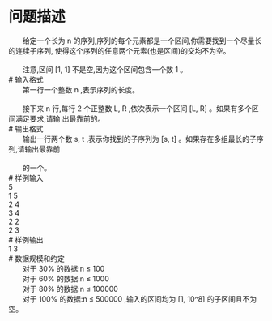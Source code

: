 <div id="pcont1" style="margin-top:20px; display:block;">

# 问题描述

<div class="pdcont">　　给定一个长为 n 的序列,序列的每个元素都是一个区间,你需要找到一个尽量长的连续子序列, 使得这个序列的任意两个元素(也是区间)的交均不为空。<br/>
<br/>
　　注意,区间 [1, 1] 不是空,因为这个区间包含一个数 1 。</div>
# 输入格式

<div class="pdcont">　　第一行一个整数 n ,表示序列的长度。<br/>
<br/>
　　接下来 n 行,每行 2 个正整数 L, R ,依次表示一个区间 [L, R] 。如果有多个区间满足要求,请输 出最靠前的。</div>
# 输出格式

<div class="pdcont">　　输出一行两个数 s, t ,表示你找到的子序列为 [s, t] 。如果存在多组最长的子序列,请输出最靠前<br/>
<br/>
　　的一个。</div>
# 样例输入

<div class="pddata">5<br/>
1 5<br/>
2 4<br/>
3 4<br/>
2 2<br/>
2 3</div>
# 样例输出

<div class="pddata">1 3</div>
# 数据规模和约定

<div class="pdcont">　　对于 30% 的数据:n ≤ 100<br/>
　　对于 60% 的数据:n ≤ 1000<br/>
　　对于 80% 的数据:n ≤ 100000<br/>
　　对于 100% 的数据:n ≤ 500000 ,输入的区间均为 [1, 10^8] 的子区间且不为空。</div>

</div>